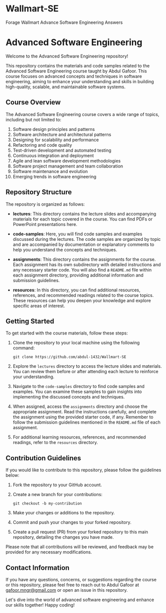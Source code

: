 # Wallmart-SE
Forage Wallmart Advance Software Engineering Answers
# Advanced Software Engineering

Welcome to the Advanced Software Engineering repository!

This repository contains the materials and code samples related to the Advanced Software Engineering course taught by Abdul Gafoor. This course focuses on advanced concepts and techniques in software engineering, aiming to enhance your understanding and skills in building high-quality, scalable, and maintainable software systems.

## Course Overview

The Advanced Software Engineering course covers a wide range of topics, including but not limited to:

1. Software design principles and patterns
2. Software architecture and architectural patterns
3. Designing for scalability and performance
4. Refactoring and code quality
5. Test-driven development and automated testing
6. Continuous integration and deployment
7. Agile and lean software development methodologies
8. Software project management and team collaboration
9. Software maintenance and evolution
10. Emerging trends in software engineering

## Repository Structure

The repository is organized as follows:

- **lectures**: This directory contains the lecture slides and accompanying materials for each topic covered in the course. You can find PDFs or PowerPoint presentations here.

- **code-samples**: Here, you will find code samples and examples discussed during the lectures. The code samples are organized by topic and are accompanied by documentation or explanatory comments to help you understand the concepts and techniques.

- **assignments**: This directory contains the assignments for the course. Each assignment has its own subdirectory with detailed instructions and any necessary starter code. You will also find a `README.md` file within each assignment directory, providing additional information and submission guidelines.

- **resources**: In this directory, you can find additional resources, references, and recommended readings related to the course topics. These resources can help you deepen your knowledge and explore specific areas of interest.

## Getting Started

To get started with the course materials, follow these steps:

1. Clone the repository to your local machine using the following command:

   ```
   git clone https://github.com/abdul-1432/Wallmart-SE
   ```

2. Explore the `lectures` directory to access the lecture slides and materials. You can review them before or after attending each lecture to reinforce your understanding.

3. Navigate to the `code-samples` directory to find code samples and examples. You can examine these samples to gain insights into implementing the discussed concepts and techniques.

4. When assigned, access the `assignments` directory and choose the appropriate assignment. Read the instructions carefully, and complete the assignment using the provided starter code, if any. Remember to follow the submission guidelines mentioned in the `README.md` file of each assignment.

5. For additional learning resources, references, and recommended readings, refer to the `resources` directory.

## Contribution Guidelines

If you would like to contribute to this repository, please follow the guidelines below:

1. Fork the repository to your GitHub account.

2. Create a new branch for your contributions:

   ```
   git checkout -b my-contribution
   ```

3. Make your changes or additions to the repository.

4. Commit and push your changes to your forked repository.

5. Create a pull request (PR) from your forked repository to this main repository, detailing the changes you have made.

Please note that all contributions will be reviewed, and feedback may be provided for any necessary modifications.

## Contact Information

If you have any questions, concerns, or suggestions regarding the course or this repository, please feel free to reach out to Abdul Gafoor at gafoor.mngr@gmail.com or open an issue in this repository.

Let's dive into the world of advanced software engineering and enhance our skills together! Happy coding!
